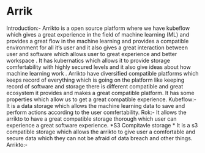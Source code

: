 # Arrik
Introduction:-
Arrikto is a open source platform where we have kubeflow which gives a great experience in the field of machine learning (ML) and provides a great flow in the machine learning and provides a compatible environment for all it’s user and it also gives a great interaction between user and software which allows user to great experience and better workspace .
It has kubernatics which allows it to provide storage comfertability with highly secured levels and it also give ideas about how machine learning work .
Arrikto have diversified compatible platforms which keeps record of everything which is going on the platform like keeping record of software and storage there is different compatible and great ecosystem it provides and makes a great compatible platform.
It has some properties which allow us to get a great compatible experience.
Kubeflow:-
It is a data storage which allows the machine learning data to save and perform actions according to the user comfertability.
Rok:-
It allows the arrikto to have a great compatible storage thorough which user can experience a great software experience.
*S3 Compitavle storage *
It is a s3 compatible storage which allows the arrikto to give user a comfortable and secure data which they can not be afraid of data breach and other things.
Arrikto:-
